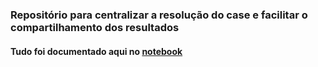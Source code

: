 ### Repositório para centralizar a resolução do case e facilitar o compartilhamento dos resultados

#### Tudo foi documentado aqui no [notebook](https://github.com/the-data-dude/portfolio/blob/master/analysis/pismo_interview/analysis.ipynb)
